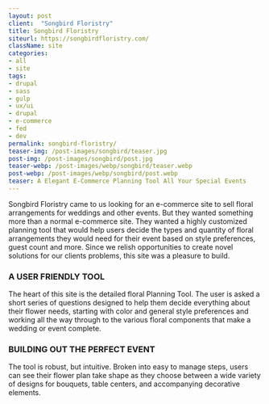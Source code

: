 ```yaml
---
layout: post
client:  "Songbird Floristry"
title: Songbird Floristry 
siteurl: https://songbirdfloristry.com/
className: site
categories:
- all
- site
tags:
- drupal
- sass
- gulp
- ux/ui
- drupal
- e-commerce
- fed
- dev
permalink: songbird-floristry/
teaser-img: /post-images/songbird/teaser.jpg
post-img: /post-images/songbird/post.jpg
teaser-webp: /post-images/webp/songbird/teaser.webp
post-webp: /post-images/webp/songbird/post.webp
teaser: A Elegant E-Commerce Planning Tool All Your Special Events
---
```

Songbird Floristry came to us looking for an e-commerce site to sell floral arrangements for weddings and other events. But they wanted something more than a normal e-commerce site. They wanted a highly customized planning tool that would help users decide the types and quantity of floral arrangements they would need for their event based on style preferences, guest count and more. Since we relish opportunities to create novel solutions for our clients problems, this site was a pleasure to build.


<h3>A USER FRIENDLY TOOL</h3>
The heart of this site is the detailed floral Planning Tool. The user is asked a short series of questions designed to help them decide everything about their flower needs, starting with color and general style preferences and working all the way through to the various floral components that make a wedding or event complete. 

<h3>BUILDING OUT THE PERFECT EVENT</h3>
The tool is robust, but intuitive. Broken into easy to manage steps, users can see their flower plan take shape as they choose between a wide variety of designs for bouquets, table centers, and accompanying decorative elements. 

